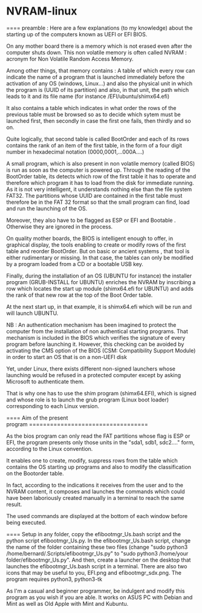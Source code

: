 # NVRAM-linux
==== preamble : Here are a few explanations (to my knowledge) about the starting up  of  the computers known as UEFI or EFI BIOS.

On any mother board there is a memory which is not erased  even after the computer shuts down. This non volatile memory is often called NVRAM : acronym for Non Volatile Random Access Memory.

Among other things, that memory contains : 
A table of which every row can indicate the name of a program that is launched immediately before the activation of any OS (windows, Linux…) and also the physical unit in which the program is (UUID of its partition) and also, in that  unit, the path which leads to it and its file name (for instance /EFI/ubuntu/shimx64.efi)

It also contains a table which indicates in what order the rows of the previous table must be browsed so as to  decide which sytem must be launched first, then secondly in case the first one fails, then  thirdly and so on.

Quite logically, that second table is called BootOrder and each of its rows contains the rank of an item of the first table, in the form of a four digit number in hexadecimal notation (0000,0001,...000A....)

A small program, which is also present in non volatile memory (called BIOS) is run as soon as the computer is powered up. Through the reading of the BootOrder table, its detects which row of the first table it has to operate and therefore which program it has to load from the disk for immediate running. As it is not very intelligent, it understands nothing else than the file system FAT32. The partitions whose UUID are contained in the first table must therefore be in the FAT 32 format so that the small program can  find, load and run the launching of the OS.

Moreover, they also have to be flagged as ESP or EFI and Bootable .  Otherwise they are ignored in the process. 

On quality mother boards, the BIOS is intelligent enough to offer, in graphical display,  the tools enabling to create or modify rows of the first table and reorder BootOrder. But on basic or ancient systems , that tool is either rudimentary or missing. In that case, the tables can only be modified by a program loaded from a CD or a bootable USB key.

Finally, during the installation of an OS (UBUNTU for instance) the installer program (GRUB-INSTALL for UBUNTU) enriches the NVRAM by inscribing a row which locates the start up module (shimx64.efi for UBUNTU) and adds the rank of that new row at the top of the Boot Order table.

At the next start up, in that example, it is shimx64.efi which will be run and will launch UBUNTU.

NB : An authentication mechanism has been imagined to protect the computer from the installation of non authentical starting programs. That mechanism is included in the BIOS which verifies the signature of every program before launching it. However, this checking can be avoided by activating the CMS option of the BIOS (CSM: Compatibility Support Module) in order to start an OS that is on a non-UEFI disk

Yet, under Linux, there exists different non-signed  launchers whose launching would be refused in a protected computer except by asking Microsoft to authenticate them.

That is why one has to use the shim program (shimx64.EFI), which is signed and whose role is to launch the grub program (Linux boot loader) 
corresponding to each Linux version.

==== Aim of  the present program ==================================

As the bios program can only read the FAT partitions whose flag is ESP or EFI, the program presents only those units in the "sda1, sdb1, sdc2.…" form, according to the Linux convention.

It enables one to create, modify, suppress rows from the table which contains the OS starting up programs and also to modify the classification on the Bootorder table.

In fact, according to the indications it receives from the user and to the NVRAM content, it composes and launches the commands which could have been laboriously created manually in a terminal to reach the same result.

The used commands are displayed at the bottom of each window before being executed.

==== Setup
in any folder, copy the efibootmgr_Us.bash script and the python script efibootmgr_Us.py. In the efibootmgr_Us.bash script, change the name of the folder containing these two files (change "sudo python3 /home/bernard/.Scripts/efibootmgr_Us.py" to "sudo python3 /home/your folder/efibootmgr_Us.py".
And then, create a launcher on the desktop that launches the efibootmgr_Us.bash script in a terminal.
There are also two icons that may be useful to you, EFI.png and efibootmgr_sdx.png.
The program requires python3, python3-tk

As I'm a casual and beginner programmer, be indulgent and modify this program as you wish if you are able. It works on ASUS PC with Debian and Mint as well as Old Apple with Mint and Kubuntu.
